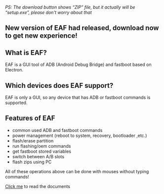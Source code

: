 *PS: The download button shows “ZIP” file, but it actually will be “setup.exe”, please don't worry about that*

##  New version of EAF had released, download now to get new experience!

## What is EAF?
EAF is a GUI tool of ADB (Android Debug Bridge) and fastboot based on Electron.

## Which devices does EAF support?
EAF is only a GUI, so any device that has ADB or fastboot commands is supported.

## Features of EAF
- common used ADB and fastboot commands
- power management (reboot to system, recovery, bootloader ,etc.)
- flash/erase partition
- run flashing/oem commands
- get fastboot stored variables
- switch between A/B slots
- flash zips using PC  

All of these operations above can be done with mouses without typing commands!

[Click me](https://ryantsui1109.github.io/eaf_web/en/docs) to read the documents